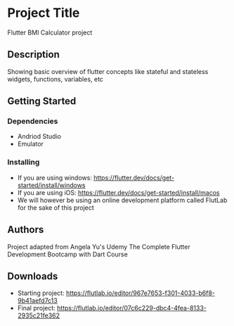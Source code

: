 # Project Title

Flutter BMI Calculator project

## Description

Showing basic overview of flutter concepts like stateful and stateless widgets, functions, variables, etc

## Getting Started

### Dependencies

* Andriod Studio
* Emulator

### Installing

* If you are using windows: https://flutter.dev/docs/get-started/install/windows
* If you are using iOS: https://flutter.dev/docs/get-started/install/macos
* We will however be using an online development platform called FlutLab for the sake of this project 

## Authors

Project adapted from Angela Yu's Udemy The Complete Flutter Development Bootcamp with Dart Course
 

## Downloads

* Starting project: https://flutlab.io/editor/967e7653-f301-4033-b6f8-9b41aefd7c13
* Final project: https://flutlab.io/editor/07c6c229-dbc4-4fea-8133-2935c21fe362
